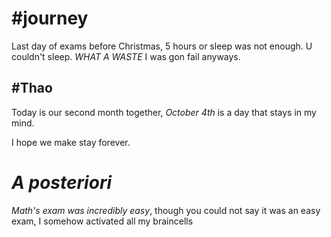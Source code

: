 
# #journey 

Last day of exams before Christmas, 5 hours or sleep was not enough. U couldn't sleep. *WHAT A WASTE* I was gon fail anyways.

## #Thao 

Today is our second month together, *October 4th* is a day that stays in my mind.

I hope we make stay forever.

# *A posteriori*

*Math's exam was incredibly easy*, though you could not say it was an easy exam, I somehow activated all my braincells 

